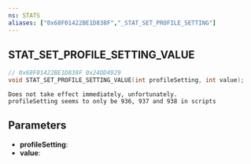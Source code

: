 ```yaml
---
ns: STATS
aliases: ["0x68F01422BE1D838F","_STAT_SET_PROFILE_SETTING"]
---
```

## STAT_SET_PROFILE_SETTING_VALUE

```c
// 0x68F01422BE1D838F 0x24DD4929
void STAT_SET_PROFILE_SETTING_VALUE(int profileSetting, int value);
```

```
Does not take effect immediately, unfortunately.
profileSetting seems to only be 936, 937 and 938 in scripts
```

## Parameters
* **profileSetting**: 
* **value**: 


